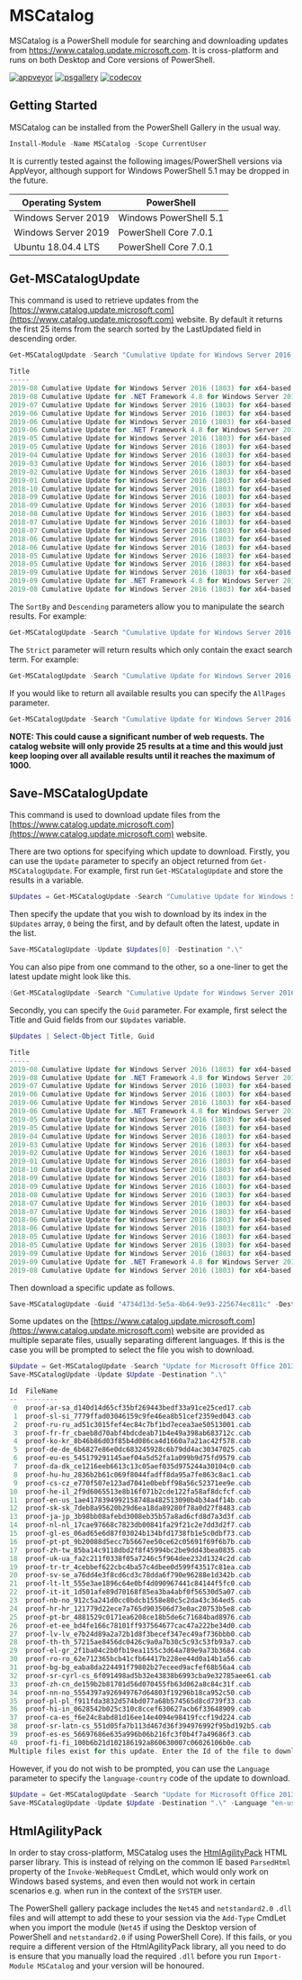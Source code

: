 # MSCatalog

MSCatalog is a PowerShell module for searching and downloading updates from https://www.catalog.update.microsoft.com.
It is cross-platform and runs on both Desktop and Core versions of PowerShell.

[![appveyor](https://img.shields.io/appveyor/ci/ryan-jan/mscatalog?style=flat-square&logo=appveyor)](https://ci.appveyor.com/project/ryan-jan/mscatalog)
[![psgallery](https://img.shields.io/powershellgallery/v/mscatalog?style=flat-square&logo=powershell)](https://www.powershellgallery.com/packages/MSCatalog)
[![codecov](https://img.shields.io/codecov/c/gh/ryan-jan/mscatalog?logo=codecov&style=flat-square)](https://codecov.io/gh/ryan-jan/MSCatalog)

## Getting Started

MSCatalog can be installed from the PowerShell Gallery in the usual way.

``` powershell
Install-Module -Name MSCatalog -Scope CurrentUser
```

It is currently tested against the following images/PowerShell versions via AppVeyor, although support for Windows PowerShell 5.1 may be dropped in the future.

| Operating System | PowerShell |
| ---------------- | ---------- |
| Windows Server 2019 | Windows PowerShell 5.1 |
| Windows Server 2019 | PowerShell Core 7.0.1 |
| Ubuntu 18.04.4 LTS | PowerShell Core 7.0.1 |

## Get-MSCatalogUpdate

This command is used to retrieve updates from the [https://www.catalog.update.microsoft.com](https://www.catalog.update.microsoft.com)
website. By default it returns the first 25 items from the search sorted by the LastUpdated field in descending order.

```powershell
Get-MSCatalogUpdate -Search "Cumulative Update for Windows Server 2016 (1803)"

Title                                                                                               Products            Classification   LastUpdated Size    
-----                                                                                               --------            --------------   ----------- ----    
2019-08 Cumulative Update for Windows Server 2016 (1803) for x64-based Systems (KB4512509)          Windows Server 2016 Updates          2019/08/19  930.7 MB
2019-08 Cumulative Update for .NET Framework 4.8 for Windows Server 2016 (1803) for x64 (KB4511521) Windows Server 2016 Updates          2019/08/16  46.7 MB 
2019-07 Cumulative Update for Windows Server 2016 (1803) for x64-based Systems (KB4507466)          Windows Server 2016 Updates          2019/07/16  915.5 MB
2019-06 Cumulative Update for Windows Server 2016 (1803) for x64-based Systems (KB4509478)          Windows Server 2016 Updates          2019/06/26  895.7 MB
2019-06 Cumulative Update for Windows Server 2016 (1803) for x64-based Systems (KB4503288)          Windows Server 2016 Updates          2019/06/18  895.3 MB
2019-06 Cumulative Update for .NET Framework 4.8 for Windows Server 2016 (1803) for x64 (KB4502563) Windows Server 2016 Updates          2019/06/17  45.5 MB 
2019-05 Cumulative Update for Windows Server 2016 (1803) for x64-based Systems (KB4499183)          Windows Server 2016 Updates          2019/05/20  891.4 MB
2019-05 Cumulative Update for Windows Server 2016 (1803) for x64-based Systems (KB4505064)          Windows Server 2016 Updates          2019/05/19  887.5 MB
2019-04 Cumulative Update for Windows Server 2016 (1803) for x64-based Systems (KB4493437)          Windows Server 2016 Updates          2019/04/24  883.9 MB
2019-03 Cumulative Update for Windows Server 2016 (1803) for x64-based Systems (KB4489894)          Windows Server 2016 Updates          2019/03/19  846.1 MB
2019-02 Cumulative Update for Windows Server 2016 (1803) for x64-based Systems (KB4487029)          Windows Server 2016 Updates          2019/02/19  835.8 MB
2019-01 Cumulative Update for Windows Server 2016 (1803) for x64-based Systems (KB4480976)          Windows Server 2016 Updates          2019/01/14  808.2 MB
2018-10 Cumulative Update for Windows Server 2016 (1803) for x64-based Systems (KB4462933)          Windows Server 2016 Updates          2018/10/23  782.3 MB
2018-09 Cumulative Update for Windows Server 2016 (1803) for x64-based Systems (KB4458469)          Windows Server 2016 Updates          2018/09/26  767.3 MB
2018-09 Cumulative Update for Windows Server 2016 (1803) for x64-based Systems (KB4464218)          Windows Server 2016 Updates          2018/09/17  756.5 MB
2018-08 Cumulative Update for Windows Server 2016 (1803) for x64-based Systems (KB4346783)          Windows Server 2016 Updates          2018/08/30  748.8 MB
2018-07 Cumulative Update for Windows Server 2016 (1803) for x64-based Systems (KB4340917)          Windows Server 2016 Updates          2018/07/20  713.1 MB
2018-07 Cumulative Update for Windows Server 2016 (1803) for x64-based Systems (KB4345421)          Windows Server 2016 Updates          2018/07/16  678.2 MB
2018-06 Cumulative Update for Windows Server 2016 (1803) for x64-based Systems (KB4284848)          Windows Server 2016 Updates          2018/06/22  633.4 MB
2018-06 Cumulative Update for Windows Server 2016 (1803) for x64-based Systems (KB4338548)          Windows Server 2016 Updates          2018/06/05  431.4 MB
2018-05 Cumulative Update for Windows Server 2016 (1803) for x64-based Systems (KB4100403)          Windows Server 2016 Updates          2018/05/24  426.7 MB
2018-05 Cumulative Update for Windows Server 2016 (1803) for x64-based Systems (KB4103721)          Windows Server 2016 Security Updates 2018/05/04  326.5 MB
2019-09 Cumulative Update for Windows Server 2016 (1803) for x64-based Systems (KB4516058)          Windows Server 2016 Security Updates 2019/09/09  933.8 MB
2019-09 Cumulative Update for .NET Framework 4.8 for Windows Server 2016 (1803) for x64 (KB4514357) Windows Server 2016 Security Updates 2019/09/06  46.7 MB
2019-08 Cumulative Update for Windows Server 2016 (1803) for x64-based Systems (KB4512501)          Windows Server 2016 Security Updates 2019/08/09  919.3 MB
```

The `SortBy` and `Descending` parameters allow you to manipulate the search results. For example:

```powershell
Get-MSCatalogUpdate -Search "Cumulative Update for Windows Server 2016 (1803)" -SortBy "Title" -Descending
```

The `Strict` parameter will return results which only contain the exact search term. For example:

```powershell
Get-MSCatalogUpdate -Search "Cumulative Update for Windows Server 2016 (1803)" -Strict
```

If you would like to return all available results you can specify the `AllPages` parameter.

```powershell
Get-MSCatalogUpdate -Search "Cumulative Update for Windows Server 2016 (1803)" -AllPages
```

**NOTE: This could cause a significant number of web requests. The catalog website will only provide 25 results at a time
and this would just keep looping over all available results until it reaches the maximum of 1000.**

## Save-MSCatalogUpdate

This command is used to download update files from the [https://www.catalog.update.microsoft.com](https://www.catalog.update.microsoft.com)
website.

There are two options for specifying which update to download. Firstly, you can use the `Update` parameter
to specify an object returned from `Get-MSCatalogUpdate`. For example, first run `Get-MSCatalogUpdate` and
store the results in a variable.

```powershell
$Updates = Get-MSCatalogUpdate -Search "Cumulative Update for Windows Server 2016 (1803)"
```

Then specify the update that you wish to download by its index in the `$Updates` array, `0` being the first,
and by default often the latest, update in the list.

```powershell
Save-MSCatalogUpdate -Update $Updates[0] -Destination ".\"
```

You can also pipe from one command to the other, so a one-liner to get the latest update might look like this.

```powershell
(Get-MSCatalogUpdate -Search "Cumulative Update for Windows Server 2016 (1803)")[0] | Save-MSCatalogUpdate -Destination ".\"
```

Secondly, you can specify the `Guid` parameter. For example, first select the Title and Guid fields from our
`$Updates` variable.

```powershell
$Updates | Select-Object Title, Guid

Title                                                                                               Guid
-----                                                                                               ----
2019-08 Cumulative Update for Windows Server 2016 (1803) for x64-based Systems (KB4512509)          58b95dca-41aa-44e3-8293-eccd607481d5
2019-08 Cumulative Update for .NET Framework 4.8 for Windows Server 2016 (1803) for x64 (KB4511521) 4734d13d-5e5a-4b64-9e93-225674ec811c
2019-07 Cumulative Update for Windows Server 2016 (1803) for x64-based Systems (KB4507466)          2a85b739-449e-4654-b527-0236c36eb975
2019-06 Cumulative Update for Windows Server 2016 (1803) for x64-based Systems (KB4509478)          79d238a5-3bd4-43cb-a254-bfd57b2423b0
2019-06 Cumulative Update for Windows Server 2016 (1803) for x64-based Systems (KB4503288)          e48ba8d6-a18f-4d4b-baa0-3f2d9383c5ec
2019-06 Cumulative Update for .NET Framework 4.8 for Windows Server 2016 (1803) for x64 (KB4502563) c34b0ed7-539f-40b2-bbd5-b39efec52e61
2019-05 Cumulative Update for Windows Server 2016 (1803) for x64-based Systems (KB4499183)          ab66c1d1-7e05-49eb-aa1f-b0b4e79943ba
2019-05 Cumulative Update for Windows Server 2016 (1803) for x64-based Systems (KB4505064)          5dc96624-4501-4d4c-9f93-22afaf806790
2019-04 Cumulative Update for Windows Server 2016 (1803) for x64-based Systems (KB4493437)          bfe757b7-6572-47be-a9b0-cb7e8708e67b
2019-03 Cumulative Update for Windows Server 2016 (1803) for x64-based Systems (KB4489894)          153a50a5-a358-4c33-a027-af9d8b4e2114
2019-02 Cumulative Update for Windows Server 2016 (1803) for x64-based Systems (KB4487029)          638ef53d-cec0-4c6e-bc35-e37abb3ee044
2019-01 Cumulative Update for Windows Server 2016 (1803) for x64-based Systems (KB4480976)          d1dcf2fe-f549-48cd-be3a-e3b22d34853f
2018-10 Cumulative Update for Windows Server 2016 (1803) for x64-based Systems (KB4462933)          f7333e00-7774-443b-ac39-b24dea578451
2018-09 Cumulative Update for Windows Server 2016 (1803) for x64-based Systems (KB4458469)          7a97d557-1d5c-4482-b6e7-20aeb4c26ce7
2018-09 Cumulative Update for Windows Server 2016 (1803) for x64-based Systems (KB4464218)          cc61ea03-c78d-4e13-8e89-13aea84ecf48
2018-08 Cumulative Update for Windows Server 2016 (1803) for x64-based Systems (KB4346783)          f5eca68a-8efa-45cb-a1da-12e23cf42f79
2018-07 Cumulative Update for Windows Server 2016 (1803) for x64-based Systems (KB4340917)          f272ab6b-3bab-483b-8ae7-9509c7f6bbb9
2018-07 Cumulative Update for Windows Server 2016 (1803) for x64-based Systems (KB4345421)          19a5b8b7-63d0-45d5-895b-3d3be7303c1e
2018-06 Cumulative Update for Windows Server 2016 (1803) for x64-based Systems (KB4284848)          e298416e-5814-44d3-8075-cd89ec691369
2018-06 Cumulative Update for Windows Server 2016 (1803) for x64-based Systems (KB4338548)          3519225a-e20a-4a8e-8e42-7a9a429484d7
2018-05 Cumulative Update for Windows Server 2016 (1803) for x64-based Systems (KB4100403)          940927c3-9d3d-4303-833c-113567373d6b
2018-05 Cumulative Update for Windows Server 2016 (1803) for x64-based Systems (KB4103721)          fdd62b2a-0e40-4c06-b153-7d2f5e45f613
2019-09 Cumulative Update for Windows Server 2016 (1803) for x64-based Systems (KB4516058)          aa4b167d-e6b6-4206-aa84-b9c135353b77
2019-09 Cumulative Update for .NET Framework 4.8 for Windows Server 2016 (1803) for x64 (KB4514357) 909203a9-3703-41b7-af63-efc31496314a
2019-08 Cumulative Update for Windows Server 2016 (1803) for x64-based Systems (KB4512501)          5570183b-a0b7-4478-b0af-47a6e65417ca
```

Then download a specific update as follows.

```powershell
Save-MSCatalogUpdate -Guid "4734d13d-5e5a-4b64-9e93-225674ec811c" -Destination ".\"
```

Some updates on the [https://www.catalog.update.microsoft.com](https://www.catalog.update.microsoft.com) website
are provided as multiple separate files, usually separating different languages. If this is the case you will
be prompted to select the file you wish to download.

```powershell
$Update = Get-MSCatalogUpdate -Search "Update for Microsoft Office 2013 (KB4011677) 32-Bit Edition"
Save-MSCatalogUpdate -Update $Update -Destination ".\"

Id  FileName
--  --------
 0  proof-ar-sa_d140d14d65cf35bf269443bedf33a91ce25ced17.cab
 1  proof-sl-si_7779ffad03046159c9fe46ea8b51cef2359ed043.cab
 2  proof-ru-ru_ad51c3015fef4ec84c7bf1bd7ecea3ae50513001.cab
 3  proof-fr-fr_cbaeb8d70abf4bdcdeab71b4e49a398ab683712c.cab
 4  proof-ko-kr_8b46b86d03f85b4d086ca4d1660a7a21ac42f578.cab
 5  proof-de-de_6b6827e86e0dc683245928c6b79dd4ac30347025.cab
 6  proof-eu-es_545179291145aef04a5d52fa1a099b9d75fd9579.cab
 7  proof-da-dk_ce1216eeb6613c13c05aef035d975244a30104c0.cab
 8  proof-hu-hu_2836b2b61c069f8044fadff8da95a7fe863c8ac1.cab
 9  proof-cs-cz_e770f507e123ad7041e0bebff98a56c52371ee9e.cab
10  proof-he-il_2f9d6065513e8b16f071b2cde122fa58af8dcfcf.cab
11  proof-en-us_1ae4178394992158748a482513090b4b34a4f14b.cab
12  proof-sk-sk_7deb8a95620b29d6ea18da89280f78a0d27f8483.cab
13  proof-ja-jp_3b98bb08afebd3008eb35b57a8ad6cfd8d7a3d3f.cab
14  proof-nl-nl_17cae97668c7823db00841fa29f21c2e7dd3d2f7.cab
15  proof-gl-es_06ad65e6d87f03024b134bfd1738fb1e5c0dbf73.cab
16  proof-pt-pt_9b20088d5ecc7b5667ee50ce62c05691f69f6b7b.cab
17  proof-zh-tw_85ba14c9118dbd2f8f45994bc2be9dd43bea0835.cab
18  proof-uk-ua_fa2c211f0338f05a7246c5f964dee232d1324c2d.cab
19  proof-tr-tr_4cebbef622cbc4ba57c4dbee0d599f43517c81ea.cab
20  proof-sv-se_a76dd4e3f8cd6cd3c78dda6f790e96288e1d342b.cab
21  proof-lt-lt_555e3ae1896c64e0bf4d090967441c84144f5fc0.cab
22  proof-it-it_1d501afe89d70168f85ea3ba4abf0f56530d5a07.cab
23  proof-nb-no_912c5a241d0cc0bdcb1558e80c5c2da43c364ed5.cab
24  proof-hr-hr_121779d22ece7a765d903506d73e0ac20753b5e8.cab
25  proof-pt-br_4881529c0171ea6208ce18b5de6c71684bad8976.cab
26  proof-et-ee_bd4fe166c78101ff937564677cac47a222be34d0.cab
27  proof-lv-lv_e7b24d89a2a72b1d8f3becef347ec49af736bbb0.cab
28  proof-th-th_57215ae8456dc0426c9a0a7b30c5c93c53fb93a7.cab
29  proof-el-gr_2f1ba04c2b0fb19ea1155c3d64a789e9a73b3684.cab
30  proof-ro-ro_62e712365bcb41cfb64417b228ee44d0a14b1a56.cab
31  proof-bg-bg_eaba8da224491f79802b27eceed9acfef68b56a4.cab
32  proof-sr-cyrl-cs_6f091498ad5b32e43838b6993cba9e32785aee61.cab
33  proof-zh-cn_de159b2b81701d56d070455fb63d062a8c84c31f.cab
34  proof-nn-no_5554397a926949767d64803f19296b18ca952c50.cab
35  proof-pl-pl_f911fda3832d574bd077a68b574565d8cd739f33.cab
36  proof-hi-in_0628542b025c310c8ccef630627acb6f33648909.cab
37  proof-ca-es_f6e24c8abd81d16ee14e4094e98419fccf19d224.cab
38  proof-sr-latn-cs_551d05fa7b113d467d36f394976992f95bd192b5.cab
39  proof-es-es_56697686e635a996b06b216fc3f0b4f7a49686f3.cab
40  proof-fi-fi_100b6b21d102186192a860630007c06026106b0e.cab
Multiple files exist for this update. Enter the Id of the file to download:
```

However, if you do not wish to be prompted, you can use the `Language` parameter to specify the `language-country`
code of the update to download.

```powershell
$Update = Get-MSCatalogUpdate -Search "Update for Microsoft Office 2013 (KB4011677) 32-Bit Edition"
Save-MSCatalogUpdate -Update $Update -Destination ".\" -Language "en-us"
```

## HtmlAgilityPack

In order to stay cross-platform, MSCatalog uses the [HtmlAgilityPack](https://html-agility-pack.net) HTML parser library.
This is instead of relying on the common IE based `ParsedHtml` property of the `Invoke-WebRequest` CmdLet, which would only work
on Windows based systems, and even then would not work in certain scenarios e.g. when run in the context of the
`SYSTEM` user.

The PowerShell gallery package includes the `Net45` and `netstandard2.0` `.dll` files and will attempt to add these
to your session via the `Add-Type` CmdLet when you import the module (`Net45` if using the Desktop version of PowerShell
and `netstandard2.0` if using PowerShell Core). If this fails, or you require a different version of the
HtmlAgilityPack library, all you need to do is ensure that you manually load the required `.dll`
before you run `Import-Module MSCatalog` and your version will be honoured.
